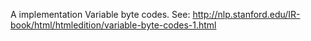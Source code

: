 A implementation Variable byte codes.
See: http://nlp.stanford.edu/IR-book/html/htmledition/variable-byte-codes-1.html

